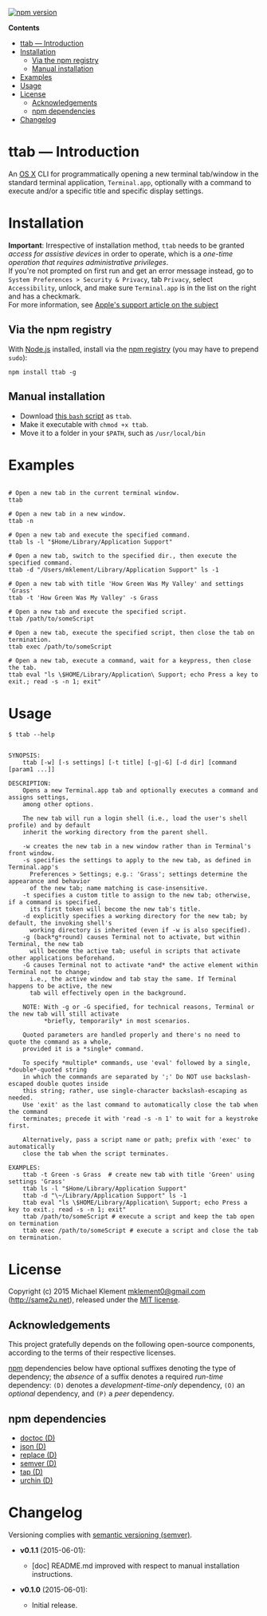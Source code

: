 [![npm version](https://badge.fury.io/js/ttab.svg)](http://badge.fury.io/js/ttab)

<!-- START doctoc generated TOC please keep comment here to allow auto update -->
<!-- DON'T EDIT THIS SECTION, INSTEAD RE-RUN doctoc TO UPDATE -->

**Contents**

- [ttab &mdash; Introduction](#ttab-&mdash-introduction)
- [Installation](#installation)
  - [Via the npm registry](#via-the-npm-registry)
  - [Manual installation](#manual-installation)
- [Examples](#examples)
- [Usage](#usage)
- [License](#license)
  - [Acknowledgements](#acknowledgements)
  - [npm dependencies](#npm-dependencies)
- [Changelog](#changelog)

<!-- END doctoc generated TOC please keep comment here to allow auto update -->


# ttab &mdash; Introduction

An [OS X](https://www.apple.com/osx/) CLI for programmatically opening a new terminal tab/window in the standard terminal application, `Terminal.app`, optionally with a command to execute and/or a specific title and specific display settings.

# Installation

**Important**: Irrespective of installation method, `ttab` needs to be granted _access for assistive devices_ in order to operate, which is a _one-time operation that requires administrative privileges_.  
If you're not prompted on first run and get an error message instead, go to `System Preferences > Security & Privacy`, tab `Privacy`, select `Accessibility`, unlock, and make sure `Terminal.app` is in the list on the right and has a checkmark.  
For more information, see [Apple's support article on the subject](https://support.apple.com/en-us/HT202802)

## Via the npm registry

With [Node.js](http://nodejs.org/) installed, install via the [npm registry](https://www.npmjs.com/package/ttab) (you may have to prepend `sudo`):

	npm install ttab -g

## Manual installation

* Download [this `bash` script](https://raw.githubusercontent.com/mklement0/ttab/stable/bin/ttab) as `ttab`.
* Make it executable with `chmod +x ttab`.
* Move it to a folder in your `$PATH`, such as `/usr/local/bin`

# Examples

```shell

# Open a new tab in the current terminal window.
ttab

# Open a new tab in a new window.
ttab -n 

# Open a new tab and execute the specified command.
ttab ls -l "$Home/Library/Application Support"

# Open a new tab, switch to the specified dir., then execute the specified command.
ttab -d "/Users/mklement/Library/Application Support" ls -1 

# Open a new tab with title 'How Green Was My Valley' and settings 'Grass'
ttab -t 'How Green Was My Valley' -s Grass

# Open a new tab and execute the specified script.
ttab /path/to/someScript 

# Open a new tab, execute the specified script, then close the tab on termination.
ttab exec /path/to/someScript

# Open a new tab, execute a command, wait for a keypress, then close the tab.
ttab eval "ls \$HOME/Library/Application\ Support; echo Press a key to exit.; read -s -n 1; exit"
```

# Usage

<!-- DO NOT EDIT THE FENCED CODE BLOCK and RETAIN THIS COMMENT: The fenced code block below is updated by `make update-readme/release` with CLI usage information. -->

```
$ ttab --help


SYNOPSIS:
    ttab [-w] [-s settings] [-t title] [-g|-G] [-d dir] [command [param1 ...]]

DESCRIPTION:
    Opens a new Terminal.app tab and optionally executes a command and assigns settings,
    among other options.

    The new tab will run a login shell (i.e., load the user's shell profile) and by default
    inherit the working directory from the parent shell.

    -w creates the new tab in a new window rather than in Terminal's front window.
    -s specifies the settings to apply to the new tab, as defined in Terminal.app's
      Preferences > Settings; e.g.: 'Grass'; settings determine the appearance and behavior
      of the new tab; name matching is case-insensitive.
    -t specifies a custom title to assign to the new tab; otherwise, if a command is specified,
      its first token will become the new tab's title.
    -d explicitly specifies a working directory for the new tab; by default, the invoking shell's
      working directory is inherited (even if -w is also specified).
    -g (back*g*round) causes Terminal not to activate, but within Terminal, the new tab
      will become the active tab; useful in scripts that activate other applications beforehand.
    -G causes Terminal not to activate *and* the active element within Terminal not to change;
      i.e., the active window and tab stay the same. If Terminal happens to be active, the new 
      tab will effectively open in the background.

    NOTE: With -g or -G specified, for technical reasons, Terminal or the new tab will still activate
          *briefly, temporarily* in most scenarios.

    Quoted parameters are handled properly and there's no need to quote the command as a whole,
    provided it is a *single* command.

    To specify *multiple* commands, use 'eval' followed by a single, *double*-quoted string
    in which the commands are separated by ';' Do NOT use backslash-escaped double quotes inside
    this string; rather, use single-character backslash-escaping as needed.
    Use 'exit' as the last command to automatically close the tab when the command
    terminates; precede it with 'read -s -n 1' to wait for a keystroke first.

    Alternatively, pass a script name or path; prefix with 'exec' to automatically
    close the tab when the script terminates.

EXAMPLES:
    ttab -t Green -s Grass  # create new tab with title 'Green' using settings 'Grass'
    ttab ls -l "$Home/Library/Application Support"
    ttab -d "\~/Library/Application Support" ls -1
    ttab eval "ls \$HOME/Library/Application\ Support; echo Press a key to exit.; read -s -n 1; exit"
    ttab /path/to/someScript # execute a script and keep the tab open on termination
    ttab exec /path/to/someScript # execute a script and close the tab on termination.
```

<!-- DO NOT EDIT THE NEXT CHAPTER and RETAIN THIS COMMENT: The next chapter is updated by `make update-readme/release` with the contents of 'LICENSE.md'. ALSO, LEAVE AT LEAST 1 BLANK LINE AFTER THIS COMMENT. -->

# License

Copyright (c) 2015 Michael Klement <mklement0@gmail.com> (http://same2u.net), released under the [MIT license](https://spdx.org/licenses/MIT#licenseText).

## Acknowledgements

This project gratefully depends on the following open-source components, according to the terms of their respective licenses.

[npm](https://www.npmjs.com/) dependencies below have optional suffixes denoting the type of dependency; the *absence* of a suffix denotes a required *run-time* dependency: `(D)` denotes a *development-time-only* dependency, `(O)` an *optional* dependency, and `(P)` a *peer* dependency.

<!-- DO NOT EDIT THE NEXT CHAPTER and RETAIN THIS COMMENT: The next chapter is updated by `make update-readme/release` with the dependencies from 'package.json'. ALSO, LEAVE AT LEAST 1 BLANK LINE AFTER THIS COMMENT. -->

## npm dependencies

* [doctoc (D)](https://github.com/thlorenz/doctoc)
* [json (D)](https://github.com/trentm/json)
* [replace (D)](https://github.com/harthur/replace)
* [semver (D)](https://github.com/npm/node-semver#readme)
* [tap (D)](https://github.com/isaacs/node-tap)
* [urchin (D)](https://github.com/tlevine/urchin)

<!-- DO NOT EDIT THE NEXT CHAPTER and RETAIN THIS COMMENT: The next chapter is updated by `make update-readme/release` with the contents of 'CHANGELOG.md'. ALSO, LEAVE AT LEAST 1 BLANK LINE AFTER THIS COMMENT. -->

# Changelog

Versioning complies with [semantic versioning (semver)](http://semver.org/).

<!-- NOTE: An entry template for a new version is automatically added each time `make version` is called. Fill in changes afterwards. -->

* **v0.1.1** (2015-06-01):
  * [doc] README.md improved with respect to manual installation instructions.

* **v0.1.0** (2015-06-01):
  * Initial release.
